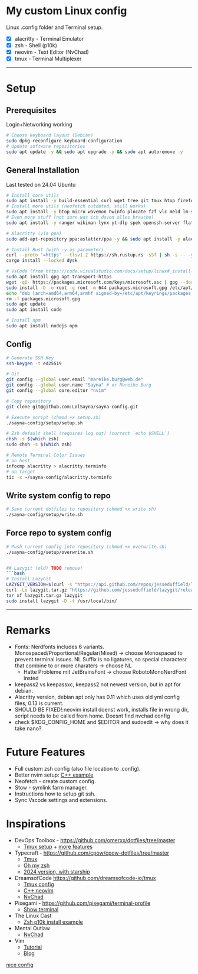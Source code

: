 # My custom Linux config
Linux .config folder and Terminal setup.

- [x] alacritty - Terminal Emulator
- [x] zsh - Shell (p10k)
- [x] neovim - Text Editor (NvChad)
- [x] tmux - Terminal Multiplexer

---
# Setup
## Prerequisites
Login+Networking working
```bash
# Choose keyboard layout (Debian)
sudo dpkg-reconfigure keyboard-configuration
# Update software repositories
sudo apt update -y && sudo apt upgrade -y && sudo apt autoremove -y
```

## General Installation
Last tested on 24.04 Ubuntu
```bash
# Install core utils
sudo apt install -y build-essential curl wget tree git tmux htop firefox keepass2 tldr wireguard 
# Install more utils (neofetch outdated, still works)
sudo apt install -y btop micro wavemon hwinfo plocate fzf vlc meld lm-sensors imagemagick ffmpeg zsh neofetch neovim
# Even more stuff (not sure was ich davon alles brauche)
sudo apt install -y ranger wikiman lynx yt-dlp spek openssh-server flatpak

# Alacritty (via ppa)
sudo add-apt-repository ppa:aslatter/ppa -y && sudo apt install -y alacritty 

# Install Rust (with -y as parameter)
curl --proto '=https' --tlsv1.2 https://sh.rustup.rs -sSf | sh -s -- -y
cargo install --locked dysk

# VsCode (from https://code.visualstudio.com/docs/setup/linux#_install-vs-code-on-linux)
sudo apt install gpg apt-transport-https 
wget -qO- https://packages.microsoft.com/keys/microsoft.asc | gpg --dearmor > packages.microsoft.gpg
sudo install -D -o root -g root -m 644 packages.microsoft.gpg /etc/apt/keyrings/packages.microsoft.gpg
echo "deb [arch=amd64,arm64,armhf signed-by=/etc/apt/keyrings/packages.microsoft.gpg] https://packages.microsoft.com/repos/code stable main" |sudo tee /etc/apt/sources.list.d/vscode.list > /dev/null
rm -f packages.microsoft.gpg
sudo apt update
sudo apt install code

# Install npm
sudo apt install nodejs npm
```

## Config
```bash
# Generate SSH Key
ssh-keygen -t ed25519

# Git
git config --global user.email "mareike.burg@web.de"
git config --global user.name "Sayna" # or Mareike Burg
git config --global core.editor "nvim"

# Copy repository
git clone git@github.com:LolSayna/sayna-config.git

# Execute script (chmod +x setup.sh)
./sayna-config/setup/setup.sh

# Zsh default shell (requires log out) (current `echo $SHELL`)
chsh -s $(which zsh) 
sudo chsh -s $(which zsh)

# Remote Terminal Color Issues
# on host
infocmp alacritty > alacritty.terminfo
# on target
tic -x ~/sayna-config/alacritty.terminfo
```

## Write system config to repo
```bash
# Save current dotfiles to repository (chmod +x write.sh)
./sayna-config/setup/write.sh
```

## Force repo to system config
```bash
# Push current config into repository (chmod +x overwrite.sh)
./sayna-config/setup/overwrite.sh


## Lazygit (old) TODO remove!
```bash
# Install LazyGit
LAZYGIT_VERSION=$(curl -s "https://api.github.com/repos/jesseduffield/lazygit/releases/latest" | \grep -Po '"tag_name": *"v\K[^"]*')
curl -Lo lazygit.tar.gz "https://github.com/jesseduffield/lazygit/releases/download/v${LAZYGIT_VERSION}/lazygit_${LAZYGIT_VERSION}_Linux_x86_64.tar.gz"
tar xf lazygit.tar.gz lazygit
sudo install lazygit -D -t /usr/local/bin/
```

---

# Remarks
* Fonts: Nerdfonts includes 6 variants. Monospaced/Proportional/Regular(Mixed) -> choose Monospaced to prevent terminal issues. NL Suffix is no ligatures, so special charactesr that combine to or more charaters -> choose NL
  * Hatte Probleme mit JetBrainsFont -> choose RobotoMonoNerdFont insted
* keepass2 vs keepassxc, keepass2 not newest version, but in apt for debian.
* Alacritty version, debian apt only has 0.11 which uses old yml config files, 0.13 is current.
* SHOULD BE FIXED!:neovim install doenst work, installs file in wrong dir, script needs to be called from home. Doesnt find nvchad config
* check $XDG_CONFIG_HOME and $EDITOR and sudoedit -> why does it take nano?

# Future Features
* Full custom zsh config (also file location to .config).
* Better nvim setup: [C++ example](https://youtu.be/lsFoZIg-oDs)
* Neofetch - create custom config.
* Stow - symlink farm manager.
* Instructions how to setup git ssh.
* Sync Vscode settings and extensions.


# Inspirations
* DevOps Toolbox - https://github.com/omerxx/dotfiles/tree/master
  * [Tmux setup](https://www.youtube.com/watch?v=GH3kpsbbERo&list=PLmcTCfaoOo_huhLl9_i6IOjiqURVDgEFB&index=21) + [more features](https://www.youtube.com/watch?v=_hnuEdrM-a0)
* Typecraft - https://github.com/cpow/cpow-dotfiles/tree/master
  * [Tmux](https://www.youtube.com/watch?v=H70lULWJeig&list=WL&index=8)
  * [Oh my zsh](https://www.youtube.com/watch?v=wNQpDWLs4To&list=PLsz00TDipIfct4F3pHv6_uI9OyjphQEGZ)
  * [2024 version, with starship](https://www.youtube.com/watch?v=ZDV4edcaXSY)
* DreamsofCode https://github.com/dreamsofcode-io/tmux
  * [Tmux config](https://www.youtube.com/watch?v=DzNmUNvnB04&list=WL&index=7&t=668s) 
  * [C++ neovim](https://www.youtube.com/watch?v=lsFoZIg-oDs&list=WL&index=6&t=52s)
  * [NvChad](https://www.youtube.com/watch?v=Mtgo-nP_r8Y&list=WL&index=5&t=53s)
* Pixegami - https://github.com/pixegami/terminal-profile
  * [Show terminal](https://www.youtube.com/watch?v=UvY5aFHNoEw)
* The Linux Cast
  * [Zsh p10k install example](https://www.youtube.com/watch?v=oR8v9uOCq0E)
* Mental Outlaw
  * [NvChad](https://www.youtube.com/watch?v=yW3ovyQCwpw)
* Vim
  * [Tutorial](https://vimschool.netlify.app/introduction/vimtutor/)
  * [Blog](http://yannesposito.com/Scratch/en/blog/Learn-Vim-Progressively/)

[nice config](https://youtu.be/ud7YxC33Z3w?si=qkZo4V6Iu0uvEXoc)
